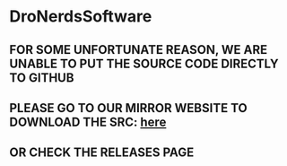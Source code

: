 # DroNerdsSoftware

## FOR SOME UNFORTUNATE REASON, WE ARE UNABLE TO PUT THE SOURCE CODE DIRECTLY TO GITHUB

## PLEASE GO TO OUR MIRROR WEBSITE TO DOWNLOAD THE SRC: [here](https://drive.google.com/file/d/1X1PxVs6mlVbSHkorpXOxawFmMP-8tzz1/view?usp=sharing)
## OR CHECK THE RELEASES PAGE
